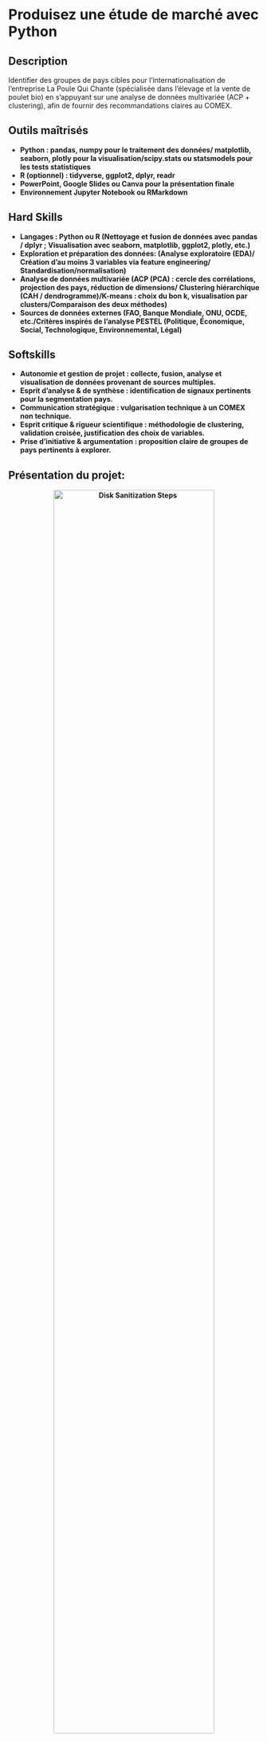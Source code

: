 # Produisez une étude de marché avec Python
<h2>Description</h2>
Identifier des groupes de pays cibles pour l’internationalisation de l’entreprise La Poule Qui Chante (spécialisée dans l’élevage et la vente de poulet bio) en s’appuyant sur une analyse de données multivariée (ACP + clustering), afin de fournir des recommandations claires au COMEX.

<br />


<h2> Outils maîtrisés </h2>

- <b>Python : pandas, numpy pour le traitement des données/ matplotlib, seaborn, plotly pour la visualisation/scipy.stats ou statsmodels pour les tests statistiques 
- <b>R (optionnel) : tidyverse, ggplot2, dplyr, readr
- <b>PowerPoint, Google Slides ou Canva pour la présentation finale
- <b>Environnement Jupyter Notebook ou RMarkdown


<h2> Hard Skills </h2>

- <b>Langages : Python ou R (Nettoyage et fusion de données avec pandas / dplyr ; Visualisation avec seaborn, matplotlib, ggplot2, plotly, etc.)
- <b>Exploration et préparation des données: (Analyse exploratoire (EDA)/ Création d’au moins 3 variables via feature engineering/ Standardisation/normalisation)
- <b>Analyse de données multivariée (ACP (PCA) : cercle des corrélations, projection des pays, réduction de dimensions/ Clustering hiérarchique (CAH / dendrogramme)/K-means : choix du bon k, visualisation par clusters/Comparaison des deux méthodes)
- <b>Sources de données externes (FAO, Banque Mondiale, ONU, OCDE, etc./Critères inspirés de l’analyse PESTEL (Politique, Économique, Social, Technologique, Environnemental, Légal)

<h2> Softskills </h2>

- <b>Autonomie et gestion de projet : collecte, fusion, analyse et visualisation de données provenant de sources multiples.
- <b>Esprit d’analyse & de synthèse : identification de signaux pertinents pour la segmentation pays.
- <b>Communication stratégique : vulgarisation technique à un COMEX non technique.
- <b>Esprit critique & rigueur scientifique : méthodologie de clustering, validation croisée, justification des choix de variables.
- <b>Prise d’initiative & argumentation : proposition claire de groupes de pays pertinents à explorer.

<h2>Présentation du projet:</h2>

<p align="center">

<img src="https://imgur.com/DU3vrjT.png" height=80% width="80%" alt="Disk Sanitization Steps"/>
<br />
<br />


<p align="center">

<img src="https://imgur.com/wiXfIG4.png" height=80% width="80%" alt="Disk Sanitization Steps"/>
<br />
<br />


<p align="center">

<img src="https://imgur.com/4Lwjk3a.png" height=80% width="80%" alt="Disk Sanitization Steps"/>
<br />
<br />


<p align="center">

<img src="https://imgur.com/7QgNp6E.png" height=80% width="80%" alt="Disk Sanitization Steps"/>
<br />
<br />

<p align="center">

<img src="https://imgur.com/wn95Niu.png" height=80% width="80%" alt="Disk Sanitization Steps"/>
<br />
<br />
<p align="center">
<img src="https://imgur.com/v89lcDE.png" height=80% width="80%" alt="Disk Sanitization Steps"/>
<br />
<br />
<p align="center">
<img src="https://imgur.com/gaz2WOL.png" height=80% width="80%" alt="Disk Sanitization Steps"/>
<br />
<br />






<p align="center">

<img src="https://imgur.com/rxWpkDE.png" height=80% width="80%" alt="Disk Sanitization Steps"/>
<br />
<br />


<p align="center">

<img src="https://imgur.com/pVOlmCU.png" height=80% width="80%" alt="Disk Sanitization Steps"/>
<br />
<br />


<p align="center">

<img src="https://imgur.com/LmITczG.png" height=80% width="80%" alt="Disk Sanitization Steps"/>
<br />
<br />


<p align="center">

<img src="https://imgur.com/e0ioCsA.png" height=80% width="80%" alt="Disk Sanitization Steps"/>
<br />
<br />

<p align="center">

<img src="https://imgur.com/3whWbsk.png" height=80% width="80%" alt="Disk Sanitization Steps"/>
<br />
<br />
<p align="center">
<img src="https://imgur.com/1DeFSg2.png" height=80% width="80%" alt="Disk Sanitization Steps"/>
<br />
<br />
<p align="center">
<img src="https://imgur.com/9nc5y0x.png" height=80% width="80%" alt="Disk Sanitization Steps"/>
<br />
<br />










<p align="center">

<img src="https://imgur.com/9ffZUue.png" height=80% width="80%" alt="Disk Sanitization Steps"/>
<br />
<br />


<p align="center">

<img src="https://imgur.com/UUe5bcg.png" height=80% width="80%" alt="Disk Sanitization Steps"/>
<br />
<br />


<p align="center">

<img src="https://imgur.com/aEbLFKt.png" height=80% width="80%" alt="Disk Sanitization Steps"/>
<br />
<br />


<p align="center">

<img src="https://imgur.com/yKTimTX.png" height=80% width="80%" alt="Disk Sanitization Steps"/>
<br />
<br />

<p align="center">

<img src="https://imgur.com/DnykGuO.png" height=80% width="80%" alt="Disk Sanitization Steps"/>
<br />
<br />
<p align="center">
<img src="https://imgur.com/pzgcaMO.png" height=80% width="80%" alt="Disk Sanitization Steps"/>
<br />
<br />
<p align="center">
<img src="https://imgur.com/CPPqkB0.png" height=80% width="80%" alt="Disk Sanitization Steps"/>
<br />
<br />






<p align="center">

<img src="https://imgur.com/4elfCwO.png" height=80% width="80%" alt="Disk Sanitization Steps"/>
<br />
<br />


<p align="center">

<img src="https://imgur.com/IaydtHF.png" height=80% width="80%" alt="Disk Sanitization Steps"/>
<br />
<br />








<p align="center">

<img src="https://imgur.com/Mb3mk5N.png" height=80% width="80%" alt="Disk Sanitization Steps"/>
<br />
<br />


<p align="center">

<img src="https://imgur.com/Y8L4vg0.png" height=80% width="80%" alt="Disk Sanitization Steps"/>
<br />
<br />

























<img width="105" height="32766" alt="image" src="https://github.com/user-attachments/assets/f569dd07-32bd-49b3-9e3a-4fec8d3bddf3" />
